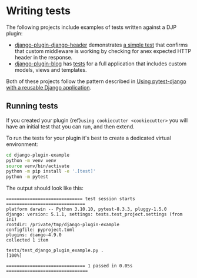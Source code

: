# Writing tests

The following projects include examples of tests written against a DJP plugin:

- [django-plugin-django-header](https://github.com/simonw/django-plugin-django-header) demonstrates [a simple test](https://github.com/simonw/django-plugin-django-header/blob/main/tests/test_django_plugin_django_header.py) that confirms that custom middleware is working by checking for anex expected HTTP header in the response.
- [django-plugin-blog](https://github.com/simonw/django-plugin-blog) has [tests](https://github.com/simonw/django-plugin-blog/blob/main/tests/test_django_plugin_blog.py) for a full application that includes custom models, views and templates.

Both of these projects follow the pattern described in [Using pytest-django with a reusable Django application](https://til.simonwillison.net/django/pytest-django).

## Running tests

If you created your plugin {ref}`using cookiecutter <cookiecutter>` you will have an initial test that you can run, and then extend.

To run the tests for your plugin it's best to create a dedicated virtual environment:
```bash
cd django-plugin-example
python -m venv venv
source venv/bin/activate
python -m pip install -e '.[test]'
python -m pytest
```
The output should look like this:
```
============================= test session starts ==============================
platform darwin -- Python 3.10.10, pytest-8.3.3, pluggy-1.5.0
django: version: 5.1.1, settings: tests.test_project.settings (from ini)
rootdir: /private/tmp/django-plugin-example
configfile: pyproject.toml
plugins: django-4.9.0
collected 1 item

tests/test_django_plugin_example.py .                                    [100%]

============================== 1 passed in 0.05s ===============================
```
